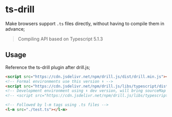 # ts-drill

Make browsers support `.ts` files directly, without having to compile them in advance;

> Compiling API based on Typescript 5.1.3

## Usage

Reference the ts-drill plugin after drill.js;

```html
<script src="https://cdn.jsdelivr.net/npm/drill.js/dist/drill.min.js"></script>
<!-- Formal environments use this version ⬇️ -->
<script src="https://cdn.jsdelivr.net/npm/drill.js/libs/typescript/dist/ts-drill.min.js"></script>
<!-- Development environment using ⬇️ dev version, will bring sourceMap more convenient debugging  -->
<!-- <script src="https://cdn.jsdelivr.net/npm/drill.js/libs/typescript/dist/ts-drill-dev.js"></script> -->

<!-- Followed by l-m tags using .ts files -->
<l-m src="./test.ts"></l-m>
```


